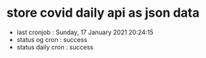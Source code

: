 # store covid daily api as json data

- last cronjob : Sunday, 17 January 2021 20:24:15
- status og cron : success
- status daily cron : success
      
      